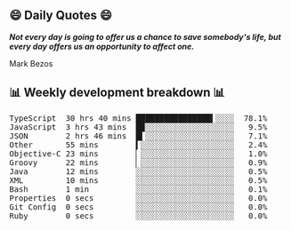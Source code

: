 ## 😄 Daily Quotes 😄

_**Not every day is going to offer us a chance to save somebody's life, but every day offers us an opportunity to affect one.**_

Mark Bezos



## 📊 Weekly development breakdown 📊

<pre>TypeScript  30 hrs 40 mins ████████████████▍░░░░  78.1%
JavaScript  3 hrs 43 mins  █▉░░░░░░░░░░░░░░░░░░░   9.5%
JSON        2 hrs 46 mins  █▍░░░░░░░░░░░░░░░░░░░   7.1%
Other       55 mins        ▍░░░░░░░░░░░░░░░░░░░░   2.4%
Objective-C 23 mins        ▏░░░░░░░░░░░░░░░░░░░░   1.0%
Groovy      22 mins        ▏░░░░░░░░░░░░░░░░░░░░   0.9%
Java        12 mins        ░░░░░░░░░░░░░░░░░░░░░   0.5%
XML         10 mins        ░░░░░░░░░░░░░░░░░░░░░   0.5%
Bash        1 min          ░░░░░░░░░░░░░░░░░░░░░   0.1%
Properties  0 secs         ░░░░░░░░░░░░░░░░░░░░░   0.0%
Git Config  0 secs         ░░░░░░░░░░░░░░░░░░░░░   0.0%
Ruby        0 secs         ░░░░░░░░░░░░░░░░░░░░░   0.0%</pre>